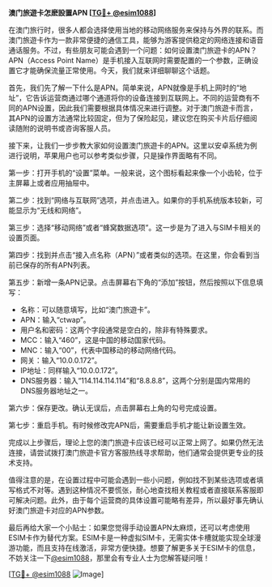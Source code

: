 **澳门旅遊卡怎麽設置APN [[TG💪+ @esim1088](https://t.me/s/esim1088)]**

在澳门旅行时，很多人都会选择使用当地的移动网络服务来保持与外界的联系。而澳门旅遊卡作为一款非常便捷的通信工具，能够为游客提供稳定的网络连接和语音通话服务。不过，有些朋友可能会遇到一个问题：如何设置澳门旅遊卡的APN？APN（Access Point Name）是手机接入互联网时需要配置的一个参数，正确设置它才能确保流量正常使用。今天，我们就来详细聊聊这个话题。

首先，我们先了解一下什么是APN。简单来说，APN就像是手机上网时的“地址”，它告诉运营商通过哪个通道将你的设备连接到互联网上。不同的运营商有不同的APN设置，因此我们需要根据具体情况来进行调整。对于澳门旅遊卡而言，其APN的设置方法通常比较固定，但为了保险起见，建议您在购买卡片后仔细阅读随附的说明书或咨询客服人员。

接下来，让我们一步步教大家如何设置澳门旅遊卡的APN。这里以安卓系统为例进行说明，苹果用户也可以参考类似步骤，只是操作界面略有不同。

第一步：打开手机的“设置”菜单。一般来说，这个图标看起来像一个小齿轮，位于主屏幕上或者应用抽屉中。

第二步：找到“网络与互联网”选项，并点击进入。如果你的手机系统版本较新，可能显示为“无线和网络”。

第三步：选择“移动网络”或者“蜂窝数据选项”。这一步是为了进入与SIM卡相关的设置页面。

第四步：找到并点击“接入点名称（APN）”或者类似的选项。在这里，你会看到当前已保存的所有APN列表。

第五步：新增一条APN记录。点击屏幕右下角的“添加”按钮，然后按照以下信息填写：

- 名称：可以随意填写，比如“澳门旅遊卡”。
- APN：输入“ctwap”。
- 用户名和密码：这两个字段通常是空白的，除非有特殊要求。
- MCC：输入“460”，这是中国的移动国家代码。
- MNC：输入“00”，代表中国移动的移动网络代码。
- 网关：输入“10.0.0.172”。
- IP地址：同样输入“10.0.0.172”。
- DNS服务器：输入“114.114.114.114”和“8.8.8.8”，这两个分别是国内常用的DNS服务器地址之一。

第六步：保存更改。确认无误后，点击屏幕右上角的勾号完成设置。

第七步：重启手机。有时候修改完APN后，需要重启手机才能让新设置生效。

完成以上步骤后，理论上您的澳门旅遊卡应该已经可以正常上网了。如果仍然无法连接，请尝试拨打澳门旅遊卡官方客服热线寻求帮助，他们通常会提供更专业的技术支持。

值得注意的是，在设置过程中可能会遇到一些小问题，例如找不到某些选项或者填写格式不对等。遇到这种情况不要慌张，耐心地查找相关教程或者直接联系客服即可解决问题。此外，由于每个运营商的具体设置可能略有差异，所以最好事先确认好澳门旅遊卡对应的APN参数。

最后再给大家一个小贴士：如果您觉得手动设置APN太麻烦，还可以考虑使用ESIM卡作为替代方案。ESIM卡是一种虚拟SIM卡，无需实体卡槽就能实现全球漫游功能，而且支持在线激活，非常方便快捷。想要了解更多关于ESIM卡的信息，不妨关注一下[@esim1088](https://t.me/s/esim1088)，那里会有专业人士为您解答疑问哦！

[[TG💪+ @esim1088](https://t.me/s/esim1088) ![Image](https://i.postimg.cc/4NQfJmqS/Snipaste-2025-05-13-00-14-12.png)]
